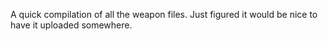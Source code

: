 A quick compilation of all the weapon files. Just figured it would be nice to have it uploaded somewhere.